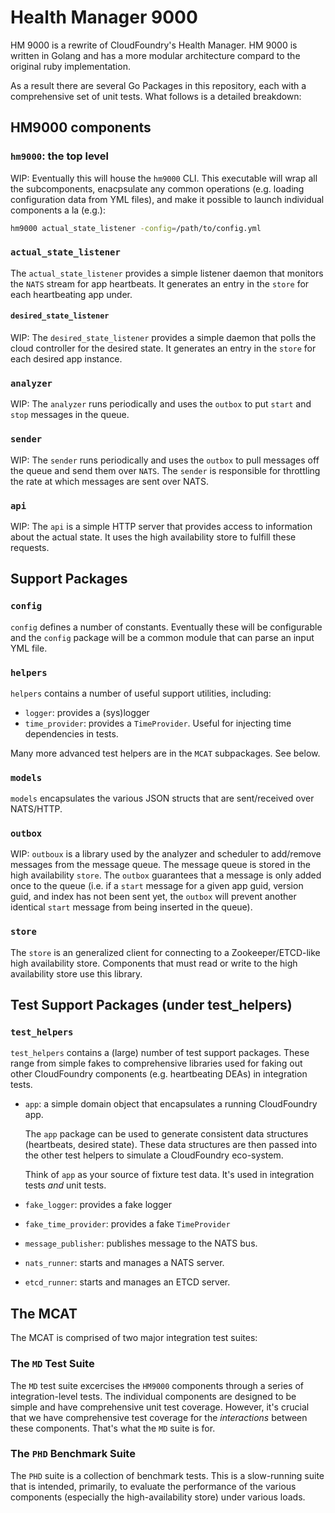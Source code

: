 # Health Manager 9000

HM 9000 is a rewrite of CloudFoundry's Health Manager.  HM 9000 is written in Golang and has a more modular architecture compard to the original ruby implementation.

As a result there are several Go Packages in this repository, each with a comprehensive set of unit tests.  What follows is a detailed breakdown:

## HM9000 components

### `hm9000`: the top level

WIP: Eventually this will house the `hm9000` CLI. This executable will wrap all the subcomponents, enacpsulate any common operations (e.g. loading configuration data from YML files), and make it possible to launch individual components a la (e.g.):

```bash
hm9000 actual_state_listener -config=/path/to/config.yml
```

### `actual_state_listener`

The `actual_state_listener` provides a simple listener daemon that monitors the `NATS` stream for app heartbeats.  It generates an entry in the `store` for each heartbeating app under.

#### `desired_state_listener`

WIP: The `desired_state_listener` provides a simple daemon that polls the cloud controller for the desired state.  It generates an entry in the `store` for each desired app instance.

### `analyzer`

WIP: The `analyzer` runs periodically and uses the `outbox` to put `start` and `stop` messages in the queue.

### `sender`

WIP: The `sender` runs periodically and uses the `outbox` to pull messages off the queue and send them over `NATS`.  The `sender` is responsible for throttling the rate at which messages are sent over NATS.

### `api`

WIP: The `api` is a simple HTTP server that provides access to information about the actual state.  It uses the high availability store to fulfill these requests.

## Support Packages

### `config`

`config` defines a number of constants.  Eventually these will be configurable and the `config` package will be a common module that can parse an input YML file.

### `helpers`

`helpers` contains a number of useful support utilities, including:
	
- `logger`: provides a (sys)logger
- `time_provider`: provides a `TimeProvider`.  Useful for injecting time dependencies in tests.

Many more advanced test helpers are in the `MCAT` subpackages.  See below.

### `models`

`models` encapsulates the various JSON structs that are sent/received over NATS/HTTP.

### `outbox`

WIP: `outboux` is a library used by the analyzer and scheduler to add/remove messages from the message queue.  The message queue is stored in the high availability `store`.  The `outbox` guarantees that a message is only added once to the queue (i.e. if a `start` message for a given app guid, version guid, and index has not been sent yet, the `outbox` will prevent another identical `start` message from being inserted in the queue).

### `store`

The `store` is an generalized client for connecting to a Zookeeper/ETCD-like high availability store.  Components that must read or write to the high availability store use this library.

## Test Support Packages (under test_helpers)

### `test_helpers`

`test_helpers` contains a (large) number of test support packages.  These range from simple fakes to comprehensive libraries used for faking out other CloudFoundry components (e.g. heartbeating DEAs) in integration tests.

- `app`: a simple domain object that encapsulates a running CloudFoundry app.

  The `app` package can be used to generate consistent data structures (heartbeats, desired state).  These data structures are then passed into the other test helpers to simulate a CloudFoundry eco-system.
  
  Think of `app` as your source of fixture test data.  It's used in integration tests *and* unit tests.
- `fake_logger`: provides a fake logger
- `fake_time_provider`: provides a fake `TimeProvider`
- `message_publisher`: publishes message to the NATS bus.
- `nats_runner`: starts and manages a NATS server.
- `etcd_runner`: starts and manages an ETCD server.

## The MCAT

The MCAT is comprised of two major integration test suites:

### The `MD` Test Suite

The `MD` test suite excercises the `HM9000` components through a series of integration-level tests.  The individual components are designed to be simple and have comprehensive unit test coverage.  However, it's crucial that we have comprehensive test coverage for the *interactions* between these components.  That's what the `MD` suite is for.

### The `PHD` Benchmark Suite

The `PHD` suite is a collection of benchmark tests.  This is a slow-running suite that is intended, primarily, to evaluate the performance of the various components (especially the high-availability store) under various loads.

